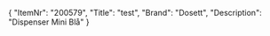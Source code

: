 {
  "ItemNr": "200579",
  "Title": "test",
  "Brand": "Dosett",
  "Description": "Dispenser Mini Blå"
}